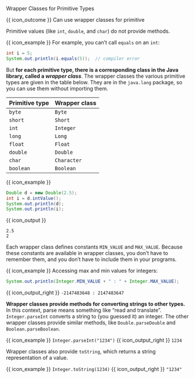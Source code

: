 <span id="title">Wrapper Classes for Primitive Types</span>

<span id="prereqs"></span>

<span id="outcomes">{{ icon_outcome }} Can use wrapper classes for primitive</span>

<div id="body">

Primitive values (like `int`, `double`, and `char`) do not provide methods.

<box>

{{ icon_example }} For example, you can’t call `equals` on an `int`:

```java
int i = 5;
System.out.println(i.equals(5));  // compiler error
```
</box>

But **for each primitive type, there is a corresponding class in the Java library, called a _wrapper class_**. The wrapper classes the various primitive types are given in the table below. They are in the `java.lang` package, so you can use them without importing them.

Primitive type | Wrapper class
---------------|-------------
`byte`         | `Byte`
`short`        | `Short`
`int`          | `Integer`
`long`         | `Long`
`float`        | `Float`
`double`       | `Double`
`char`         | `Character`
`boolean`      | `Boolean`

<box>

{{ icon_example }}

```java
Double d = new Double(2.5);
int i = d.intValue();
System.out.println(d);
System.out.println(i);
```
{{ icon_output }}
```
2.5
2
```

</box>

Each wrapper class defines constants `MIN_VALUE` and `MAX_VALUE`. Because these constants are available in wrapper classes, you don’t have to remember them, and you don’t have to include them in your programs.

<box>

{{ icon_example }} Accessing max and min values for integers:

```java
System.out.println(Integer.MIN_VALUE + " : " + Integer.MAX_VALUE);
```
{{ icon_output_right }} `-2147483648 : 2147483647`

</box>


**Wrapper classes provide methods for converting strings to other types.** In this context, parse means something like “read and translate”. `Integer.parseInt` converts a string to (you guessed it) an integer. The other wrapper classes provide similar methods, like `Double.parseDouble` and `Boolean.parseBoolean`.

{{ icon_example }} `Integer.parseInt("1234")` {{ icon_output_right }} `1234`

Wrapper classes also provide `toString`, which returns a string representation of a value.

{{ icon_example }} `Integer.toString(1234)` {{ icon_output_right }} `"1234"`


</div>

<div id="extras">
  <include src="exercisesPanel.md" boilerplate />
</div>